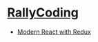# [RallyCoding](https://rallycoding.com)

- [Modern React with Redux](https://www.rallycoding.com/courses/modern-react-with-redux/)
